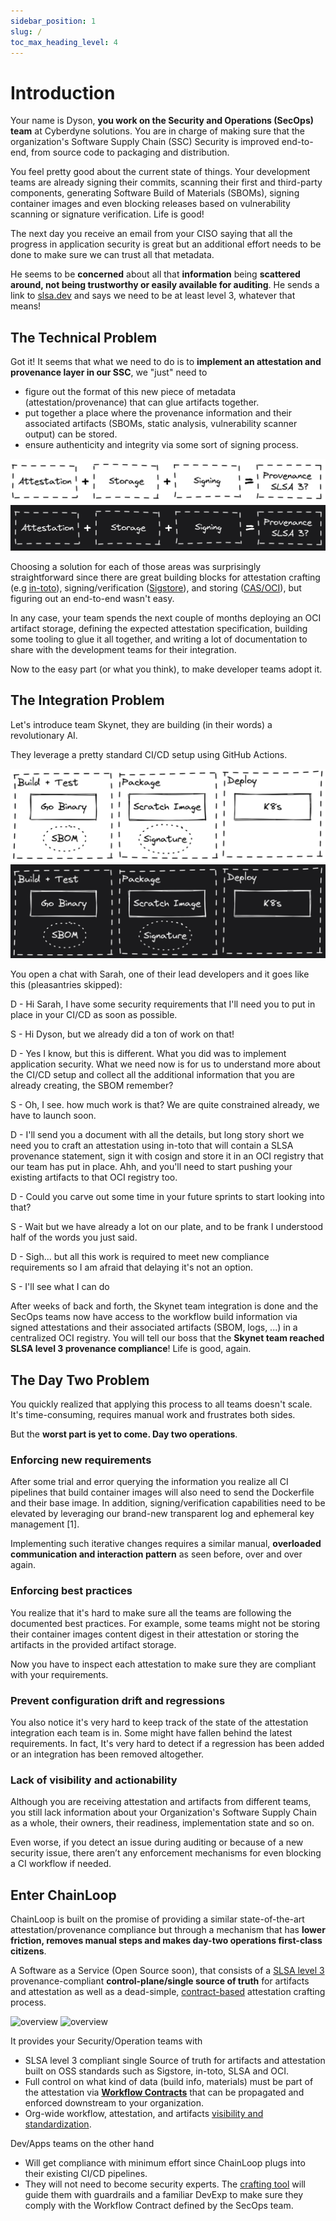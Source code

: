 ```yaml
---
sidebar_position: 1
slug: /
toc_max_heading_level: 4
---
```


# Introduction

Your name is Dyson, **you work on the Security and Operations (SecOps) team** at Cyberdyne solutions. You are in charge of making sure that the organization's Software Supply Chain (SSC) Security is improved end-to-end, from source code to packaging and distribution.

You feel pretty good about the current state of things. Your development teams are already signing their commits, scanning their first and third-party components, generating Software Build of Materials (SBOMs), signing container images and even blocking releases based on vulnerability scanning or signature verification. Life is good!

The next day you receive an email from your CISO saying that all the progress in application security is great but an additional effort needs to be done to make sure we can trust all that metadata.

He seems to be **concerned** about all that **information** being **scattered around, not being trustworthy or easily available for auditing**. He sends a link to [slsa.dev](https://slsa.dev/) and says we need to be at least level 3, whatever that means!

## The Technical Problem

Got it! It seems that what we need to do is to **implement an attestation and provenance layer in our SSC**, we "just" need to

* figure out the format of this new piece of metadata (attestation/provenance) that can glue artifacts together.
* put together a place where the provenance information and their associated artifacts (SBOMs, static analysis, vulnerability scanner output) can be stored.
* ensure authenticity and integrity via some sort of signing process.

![slsa](slsa.png#gh-light-mode-only)
![slsa](slsa-dark.png#gh-dark-mode-only)

Choosing a solution for each of those areas was surprisingly straightforward since there are great building blocks for attestation crafting (e.g [in-toto](https://in-toto.io/)), signing/verification ([Sigstore](https://www.sigstore.dev/)), and storing ([CAS/OCI](https://github.com/opencontainers/image-spec/blob/main/spec.md)), but figuring out an end-to-end wasn't easy. 

In any case, your team spends the next couple of months deploying an OCI artifact storage, defining the expected attestation specification, building some tooling to glue it all together, and writing a lot of documentation to share with the development teams for their integration.

Now to the easy part (or what you think), to make developer teams adopt it.

## The Integration Problem

Let's introduce team Skynet, they are building (in their words) a revolutionary AI.

They leverage a pretty standard CI/CD setup using GitHub Actions.

![skynet-workflow](pipeline.png#gh-light-mode-only)
![skynet-workflow](pipeline-dark.png#gh-dark-mode-only)

You open a chat with Sarah, one of their lead developers and it goes like this (pleasantries skipped):

D - Hi Sarah, I have some security requirements that I'll need you to put in place in your CI/CD as soon as possible.

S - Hi Dyson, but we already did a ton of work on that!

D - Yes I know, but this is different. What you did was to implement application security. What we need now is for us to understand more about the CI/CD setup and collect all the additional information that you are already creating, the SBOM remember? 

S - Oh, I see. how much work is that? We are quite constrained already, we have to launch soon.

D - I'll send you a document with all the details, but long story short we need you to craft an attestation using in-toto that will contain a SLSA provenance statement, sign it with cosign and store it in an OCI registry that our team has put in place. Ahh, and you'll need to start pushing your existing artifacts to that OCI registry too.

D - Could you carve out some time in your future sprints to start looking into that?

S - Wait but we have already a lot on our plate, and to be frank I understood half of the words you just said.

D - Sigh... but all this work is required to meet new compliance requirements so I am afraid that delaying it's not an option.

S - I'll see what I can do

After weeks of back and forth, the Skynet team integration is done and the SecOps teams now have access to the workflow build information via signed attestations and their associated artifacts (SBOM, logs, ...) in a centralized OCI registry. You will tell our boss that the **Skynet team reached SLSA level 3 provenance compliance**! Life is good, again.

## The Day Two Problem

You quickly realized that applying this process to all teams doesn't scale. It's time-consuming, requires manual work and frustrates both sides.

But the **worst part is yet to come. Day two operations**.

### Enforcing new requirements

After some trial and error querying the information you realize all CI pipelines that build container images will also need to send the Dockerfile and their base image. In addition, signing/verification capabilities need to be elevated by leveraging our brand-new transparent log and ephemeral key management [1].

Implementing such iterative changes requires a similar manual, **overloaded communication and interaction pattern** as seen before, over and over again.

### Enforcing best practices

You realize that it's hard to make sure all the teams are following the documented best practices. For example, some teams might not be storing their container images content digest in their attestation or storing the artifacts in the provided artifact storage.

Now you have to inspect each attestation to make sure they are compliant with your requirements.

### Prevent configuration drift and regressions

You also notice it's very hard to keep track of the state of the attestation integration each team is in. Some might have fallen behind the latest requirements. In fact, It's very hard to detect if a regression has been added or an integration has been removed altogether.

### Lack of visibility and actionability

Although you are receiving attestation and artifacts from different teams, you still lack information about your Organization's Software Supply Chain as a whole, their owners, their readiness, implementation state and so on.

Even worse, if you detect an issue during auditing or because of a new security issue, there aren’t any enforcement mechanisms for even blocking a CI workflow if needed.

## Enter ChainLoop

ChainLoop is built on the promise of providing a similar state-of-the-art attestation/provenance compliance but through a mechanism that has **lower friction, removes manual steps and makes day-two operations first-class citizens**.

A Software as a Service (Open Source soon), that consists of a [SLSA level 3](https://slsa.dev/spec/v0.1/requirements#summary-table) provenance-compliant **control-plane/single source of truth** for artifacts and attestation as well as a dead-simple, [contract-based](/getting-started/workflow-definition#workflow-contracts) attestation crafting process.

![overview](/img/v2/chainloop-dev-overview.png#gh-light-mode-only)
![overview](/img/v2/chainloop-dev-overview-dark.png#gh-dark-mode-only)

It provides your Security/Operation teams with

- SLSA level 3 compliant single Source of truth for artifacts and attestation built on OSS standards such as Sigstore, in-toto, SLSA and OCI.
- Full control on what kind of data (build info, materials) must be part of the attestation via [**Workflow Contracts**](/getting-started/workflow-definition#workflow-contracts) that can be propagated and enforced downstream to your organization.
- Org-wide workflow, attestation, and artifacts [visibility and standardization](/getting-started/operator-view).

Dev/Apps teams on the other hand 

- Will get compliance with minimum effort since ChainLoop plugs into their existing CI/CD pipelines.
- They will not need to become security experts. The [crafting tool](/getting-started/attestation-crafting) will guide them with guardrails and a familiar DevExp to make sure they comply with the Workflow Contract defined by the SecOps team.